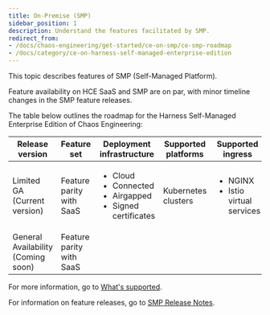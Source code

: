```yaml
---
title: On-Premise (SMP)
sidebar_position: 1
description: Understand the features facilitated by SMP.
redirect_from:
- /docs/chaos-engineering/get-started/ce-on-smp/ce-smp-roadmap
- /docs/category/ce-on-harness-self-managed-enterprise-edition
---
```


This topic describes features of SMP (Self-Managed Platform).

Feature availability on HCE SaaS and SMP are on par, with minor timeline changes in the SMP feature releases.

The table below outlines the roadmap for the Harness Self-Managed Enterprise Edition of Chaos Engineering:

| **Release version**| **Feature set** | **Deployment infrastructure** | **Supported platforms** | **Supported ingress** |
| --- | --- | --- | --- | --- |
| Limited GA (Current version)| Feature parity with SaaS | <ul><li> Cloud</li><li>Connected</li><li>Airgapped</li><li>Signed certificates</li></ul> | Kubernetes clusters | <ul><li>NGINX</li><li>Istio virtual services</li></ul> |
| General Availability (Coming soon)| Feature parity with SaaS |

For more information, go to [What's supported](/docs/chaos-engineering/whats-supported.md).

For information on feature releases, go to [SMP Release Notes](/release-notes/self-managed-enterprise-edition).